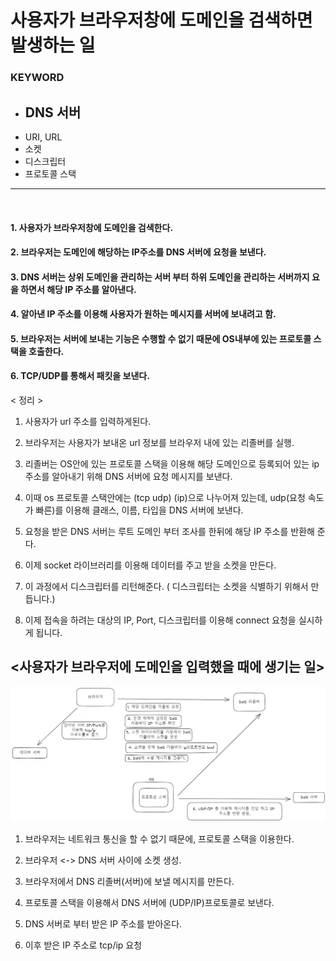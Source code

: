 # 사용자가 브라우저창에 도메인을 검색하면 발생하는 일

### KEYWORD
- DNS 서버 
    -  
- URI, URL
- 소켓
- 디스크립터
- 프로토콜 스택

<hr>   
<br>

#### 1. 사용자가 브라우저창에 도메인을 검색한다.  
#### 2. 브라우저는 도메인에 해당하는 IP주소를 DNS 서버에 요청을 보낸다.    
#### 3. DNS 서버는 상위 도메인을 관리하는 서버 부터 하위 도메인을 관리하는 서버까지 요을 하면서 해당 IP 주소를 알아낸다.   
#### 4. 알아낸 IP 주소를 이용해 사용자가 원하는 메시지를 서버에 보내려고 함.
#### 5. 브라우저는 서버에 보내는 기능은 수행할 수 없기 때문에 OS내부에 있는 프로토콜 스택을 호출한다.
#### 6. TCP/UDP를 통해서 패킷을 보낸다.

< 정리 >

1. 사용자가 url 주소를 입력하게된다.

2. 브라우저는 사용자가 보내온 url 정보를 브라우저 내에 있는 리졸버를 실행.

3. 리졸버는 OS안에 있는 프로토콜 스택을 이용해 해당 도메인으로 등록되어 있는 ip 주소를 알아내기 
위해 DNS 서버에 요청 메시지를 보낸다.

4. 이때 os 프로토콜 스택안에는 (tcp udp) (ip)으로 나누어져 있는데, udp(요청 속도가 빠른)를 이용해 클래스, 이름, 타입을 DNS 서버에 보낸다.

5. 요청을 받은 DNS 서버는 루트 도메인 부터 조사를 한뒤에 해당 IP 주소를 반환해 준다.

6. 이제 socket 라이브러리를 이용해 데이터를 주고 받을 소켓을 만든다.

7. 이 과정에서 디스크립터를 리턴해준다. ( 디스크립터는 소켓을 식별하기 위해서 만듭니다.)

8. 이제 접속을 하려는 대상의 IP, Port, 디스크립터를 이용해 connect 요청을 실시하게 됩니다.


## <사용자가 브라우저에 도메인을 입력했을 때에 생기는 일>
![Alt text](image/image.png)

1. 브라우저는 네트워크 통신을 할 수 없기 때문에, 프로토콜 스택을 이용한다. 

2. 브라우저 <-> DNS 서버 사이에 소켓 생성.

3. 브라우저에서 DNS 리졸버(서버)에 보낼 메시지를 만든다.

4. 프로토콜 스택을 이용해서 DNS 서버에 (UDP/IP)프로토콜로 보낸다.

5. DNS 서버로 부터 받은 IP 주소를 받아온다.

6. 이후 받은 IP 주소로 tcp/ip 요청